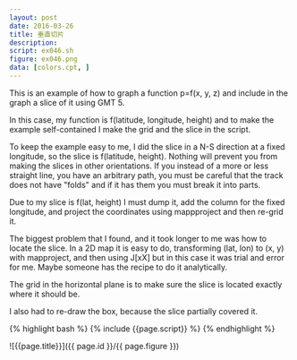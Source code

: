 ```yaml
---
layout: post
date: 2016-03-26
title: 垂直切片
description:
script: ex046.sh
figure: ex046.png
data: [colors.cpt, ]
---
```


This is an example of how to graph a function p=f(x, y, z)
and include in the graph a slice of it using GMT 5.

In this case, my function is f(latitude, longitude, height) and to make
the example self-contained I make the grid and the slice in the script.

To keep the example easy to me, I did the slice in a N-S direction at a
fixed longitude, so the slice is f(latitude, height). Nothing will prevent
you from making the slices in other orientations. If you instead of a more
or less straight line, you have an arbitrary path, you must be careful that
the track does not have "folds" and if it has them you must break it into parts.

Due to my slice is f(lat, height) I must dump it, add the column for the fixed
longitude, and project the coordinates using mappproject and then re-grid it.

The biggest problem that I found, and it took longer to me was how to locate
the slice. In a 2D map it is easy to do, transforming (lat, lon) to (x, y) with
mapproject, and then using J[xX] but in this case it was trial and error for me.
Maybe someone has the recipe to do it analytically.

The grid in the horizontal plane is to make sure the slice is located exactly where it should be.

I also had to re-draw the box, because the slice partially covered it.

{% highlight bash %}
{% include {{page.script}} %}
{% endhighlight %}

![{{page.title}}]({{ page.id }}/{{ page.figure }})
